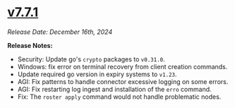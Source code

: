 # [v7.7.1](https://github.com/aerospike/aerolab/releases/tag/7.7.1)

_Release Date: December 16th, 2024_

**Release Notes:**
* Security: Update go's `crypto` packages to `v0.31.0`.
* Windows: fix error on terminal recovery from client creation commands.
* Update required go version in expiry systems to `v1.23`.
* AGI: Fix patterns to handle connector excessive logging on some errors.
* AGI: Fix restarting log ingest and installation of the `erro` command.
* Fix: The `roster apply` command would not handle problematic nodes.
